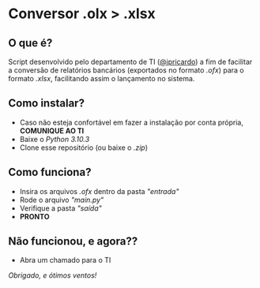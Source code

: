 # Conversor .olx > .xlsx

## O que é?

Script desenvolvido pelo departamento de TI ([@jpricardo](https://www.github.com/jpricardo)) a fim de facilitar a conversão de relatórios bancários (exportados no formato *.ofx*) para o formato *.xlsx*, facilitando assim o lançamento no sistema.

## Como instalar?

- Caso não esteja confortável em fazer a instalação por conta própria, **COMUNIQUE AO TI**
- Baixe o *Python 3.10.3*
- Clone esse repositório (ou baixe o *.zip*)

## Como funciona?

- Insira os arquivos *.ofx* dentro da pasta *\"entrada\"*
- Rode o arquivo *\"main.py\"*
- Verifique a pasta *\"saída\"*
- **PRONTO**

## Não funcionou, e agora??

- Abra um chamado para o TI

*Obrigado, e ótimos ventos!*
